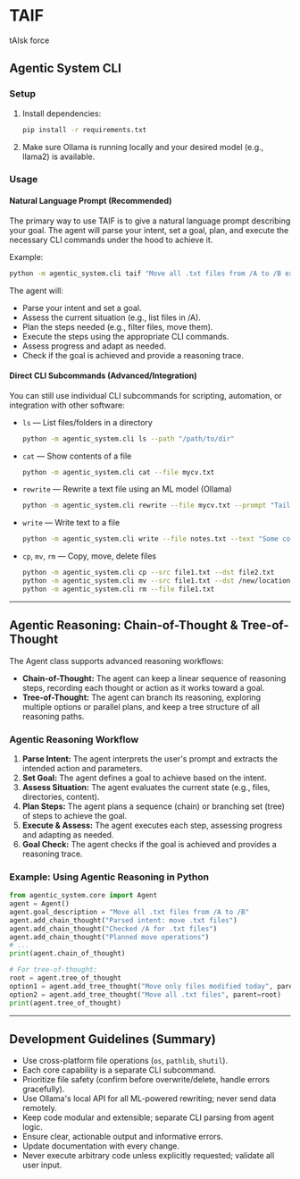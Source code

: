 # TAIF
tAIsk force

## Agentic System CLI

### Setup

1. Install dependencies:
   ```sh
   pip install -r requirements.txt
   ```
2. Make sure Ollama is running locally and your desired model (e.g., llama2) is available.

### Usage

#### Natural Language Prompt (Recommended)
The primary way to use TAIF is to give a natural language prompt describing your goal. The agent will parse your intent, set a goal, plan, and execute the necessary CLI commands under the hood to achieve it.

Example:
```sh
python -m agentic_system.cli taif "Move all .txt files from /A to /B except those containing 'draft'"
```

The agent will:
- Parse your intent and set a goal.
- Assess the current situation (e.g., list files in /A).
- Plan the steps needed (e.g., filter files, move them).
- Execute the steps using the appropriate CLI commands.
- Assess progress and adapt as needed.
- Check if the goal is achieved and provide a reasoning trace.

#### Direct CLI Subcommands (Advanced/Integration)
You can still use individual CLI subcommands for scripting, automation, or integration with other software:

- `ls` — List files/folders in a directory
  ```sh
  python -m agentic_system.cli ls --path "/path/to/dir"
  ```
- `cat` — Show contents of a file
  ```sh
  python -m agentic_system.cli cat --file mycv.txt
  ```
- `rewrite` — Rewrite a text file using an ML model (Ollama)
  ```sh
  python -m agentic_system.cli rewrite --file mycv.txt --prompt "Tailor this CV for a software engineering job" --output mycv-tailored.txt
  ```
- `write` — Write text to a file
  ```sh
  python -m agentic_system.cli write --file notes.txt --text "Some content"
  ```
- `cp`, `mv`, `rm` — Copy, move, delete files
  ```sh
  python -m agentic_system.cli cp --src file1.txt --dst file2.txt
  python -m agentic_system.cli mv --src file1.txt --dst /new/location/
  python -m agentic_system.cli rm --file file1.txt
  ```

---

## Agentic Reasoning: Chain-of-Thought & Tree-of-Thought

The Agent class supports advanced reasoning workflows:
- **Chain-of-Thought:** The agent can keep a linear sequence of reasoning steps, recording each thought or action as it works toward a goal.
- **Tree-of-Thought:** The agent can branch its reasoning, exploring multiple options or parallel plans, and keep a tree structure of all reasoning paths.

### Agentic Reasoning Workflow
1. **Parse Intent:** The agent interprets the user's prompt and extracts the intended action and parameters.
2. **Set Goal:** The agent defines a goal to achieve based on the intent.
3. **Assess Situation:** The agent evaluates the current state (e.g., files, directories, content).
4. **Plan Steps:** The agent plans a sequence (chain) or branching set (tree) of steps to achieve the goal.
5. **Execute & Assess:** The agent executes each step, assessing progress and adapting as needed.
6. **Goal Check:** The agent checks if the goal is achieved and provides a reasoning trace.

### Example: Using Agentic Reasoning in Python
```python
from agentic_system.core import Agent
agent = Agent()
agent.goal_description = "Move all .txt files from /A to /B"
agent.add_chain_thought("Parsed intent: move .txt files")
agent.add_chain_thought("Checked /A for .txt files")
agent.add_chain_thought("Planned move operations")
# ...
print(agent.chain_of_thought)

# For tree-of-thought:
root = agent.tree_of_thought
option1 = agent.add_tree_thought("Move only files modified today", parent=root)
option2 = agent.add_tree_thought("Move all .txt files", parent=root)
print(agent.tree_of_thought)
```

---

## Development Guidelines (Summary)

- Use cross-platform file operations (`os`, `pathlib`, `shutil`).
- Each core capability is a separate CLI subcommand.
- Prioritize file safety (confirm before overwrite/delete, handle errors gracefully).
- Use Ollama's local API for all ML-powered rewriting; never send data remotely.
- Keep code modular and extensible; separate CLI parsing from agent logic.
- Ensure clear, actionable output and informative errors.
- Update documentation with every change.
- Never execute arbitrary code unless explicitly requested; validate all user input.
